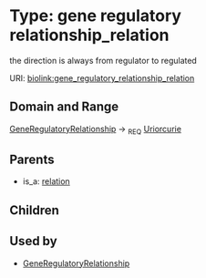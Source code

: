 
# Type: gene regulatory relationship_relation


the direction is always from regulator to regulated

URI: [biolink:gene_regulatory_relationship_relation](https://w3id.org/biolink/vocab/gene_regulatory_relationship_relation)


## Domain and Range

[GeneRegulatoryRelationship](GeneRegulatoryRelationship.md) ->  <sub>REQ</sub> [Uriorcurie](types/Uriorcurie.md)

## Parents

 *  is_a: [relation](relation.md)

## Children


## Used by

 * [GeneRegulatoryRelationship](GeneRegulatoryRelationship.md)
